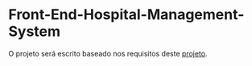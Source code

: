 # Front-End-Hospital-Management-System

O projeto será escrito baseado nos requisitos deste [projeto](https://www.lovelycoding.org/hospital-management-system-project-for-final-year/). 
